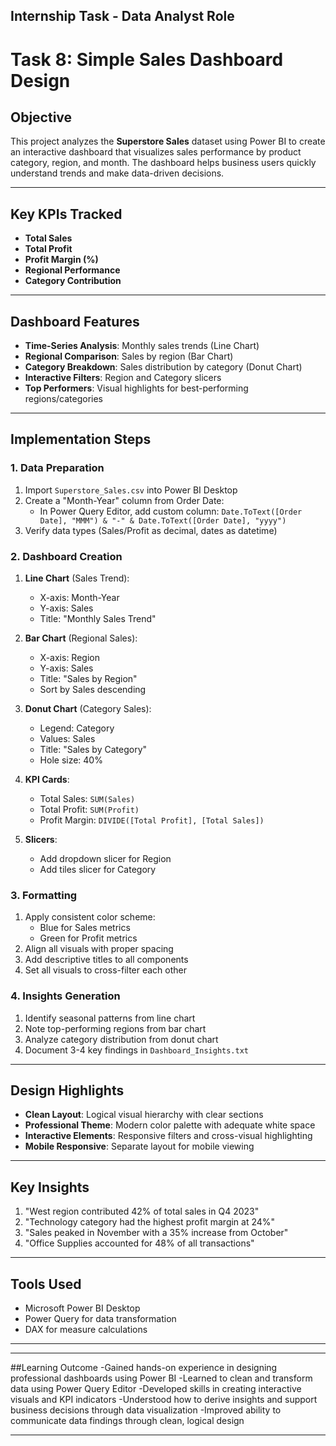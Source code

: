 ## Internship Task - Data Analyst Role

# Task 8: Simple Sales Dashboard Design

## Objective
This project analyzes the **Superstore Sales** dataset using Power BI to create an interactive dashboard that visualizes sales performance by product category, region, and month. The dashboard helps business users quickly understand trends and make data-driven decisions.

---

## Key KPIs Tracked
- **Total Sales**  
- **Total Profit**  
- **Profit Margin (%)**  
- **Regional Performance**  
- **Category Contribution**  

---

## Dashboard Features
- **Time-Series Analysis**: Monthly sales trends (Line Chart)  
- **Regional Comparison**: Sales by region (Bar Chart)  
- **Category Breakdown**: Sales distribution by category (Donut Chart)  
- **Interactive Filters**: Region and Category slicers  
- **Top Performers**: Visual highlights for best-performing regions/categories  

---

## Implementation Steps

### 1. Data Preparation
1. Import `Superstore_Sales.csv` into Power BI Desktop
2. Create a "Month-Year" column from Order Date:
   - In Power Query Editor, add custom column: `Date.ToText([Order Date], "MMM") & "-" & Date.ToText([Order Date], "yyyy")`
3. Verify data types (Sales/Profit as decimal, dates as datetime)

### 2. Dashboard Creation
1. **Line Chart** (Sales Trend):
   - X-axis: Month-Year
   - Y-axis: Sales
   - Title: "Monthly Sales Trend"

2. **Bar Chart** (Regional Sales):
   - X-axis: Region
   - Y-axis: Sales
   - Title: "Sales by Region"
   - Sort by Sales descending

3. **Donut Chart** (Category Sales):
   - Legend: Category
   - Values: Sales
   - Title: "Sales by Category"
   - Hole size: 40%

4. **KPI Cards**:
   - Total Sales: `SUM(Sales)`
   - Total Profit: `SUM(Profit)`
   - Profit Margin: `DIVIDE([Total Profit], [Total Sales])`

5. **Slicers**:
   - Add dropdown slicer for Region
   - Add tiles slicer for Category

### 3. Formatting
1. Apply consistent color scheme:
   - Blue for Sales metrics
   - Green for Profit metrics
2. Align all visuals with proper spacing
3. Add descriptive titles to all components
4. Set all visuals to cross-filter each other

### 4. Insights Generation
1. Identify seasonal patterns from line chart
2. Note top-performing regions from bar chart
3. Analyze category distribution from donut chart
4. Document 3-4 key findings in `Dashboard_Insights.txt`

---

## Design Highlights
- **Clean Layout**: Logical visual hierarchy with clear sections
- **Professional Theme**: Modern color palette with adequate white space
- **Interactive Elements**: Responsive filters and cross-visual highlighting
- **Mobile Responsive**: Separate layout for mobile viewing

---

## Key Insights
1. "West region contributed 42% of total sales in Q4 2023"
2. "Technology category had the highest profit margin at 24%"
3. "Sales peaked in November with a 35% increase from October"
4. "Office Supplies accounted for 48% of all transactions"

---

## Tools Used
- Microsoft Power BI Desktop
- Power Query for data transformation
- DAX for measure calculations

---

---

##Learning Outcome
-Gained hands-on experience in designing professional dashboards using Power BI
-Learned to clean and transform data using Power Query Editor
-Developed skills in creating interactive visuals and KPI indicators
-Understood how to derive insights and support business decisions through data visualization
-Improved ability to communicate data findings through clean, logical design

---
